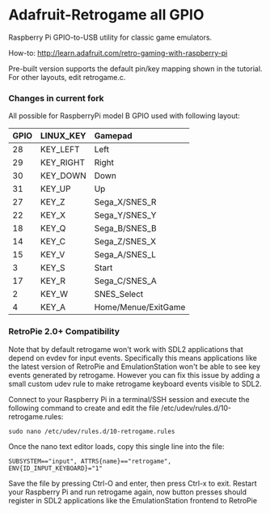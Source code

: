 Adafruit-Retrogame all GPIO
===========================

Raspberry Pi GPIO-to-USB utility for classic game emulators.

How-to: http://learn.adafruit.com/retro-gaming-with-raspberry-pi

Pre-built version supports the default pin/key mapping shown in the tutorial. For other layouts, edit retrogame.c.

### Changes in current fork

All possible for RaspberryPi model B GPIO used with following layout:

| GPIO | LINUX_KEY | Gamepad             |
| ---- |:--------- |:------------------- |
|   28 | KEY_LEFT  | Left                |
|   29 | KEY_RIGHT | Right               |
|   30 | KEY_DOWN  | Down                |
|   31 | KEY_UP    | Up                  |
|   27 | KEY_Z     | Sega_X/SNES_R       |
|   22 | KEY_X     | Sega_Y/SNES_Y       |
|   18 | KEY_Q     | Sega_B/SNES_B       |
|   14 | KEY_C     | Sega_Z/SNES_X       |
|   15 | KEY_V     | Sega_A/SNES_L       |
|    3 | KEY_S     | Start               |
|   17 | KEY_R     | Sega_C/SNES_A       |
|    2 | KEY_W     | SNES_Select         |
|    4 | KEY_A     | Home/Menue/ExitGame |

### RetroPie 2.0+ Compatibility

Note that by default retrogame won't work with SDL2 applications that depend on evdev for input events.  Specifically this means applications like the latest version of RetroPie and EmulationStation won't be able to see key events generated by retrogame.  However you can fix this issue by adding a small custom udev rule to make retrogame keyboard events visible to SDL2.

Connect to your Raspberry Pi in a terminal/SSH session and execute the following command to create and edit the file /etc/udev/rules.d/10-retrogame.rules:

````
sudo nano /etc/udev/rules.d/10-retrogame.rules
````

Once the nano text editor loads, copy this single line into the file:

````
SUBSYSTEM=="input", ATTRS{name}=="retrogame", ENV{ID_INPUT_KEYBOARD}="1"
````

Save the file by pressing Ctrl-O and enter, then press Ctrl-x to exit.  Restart your Raspberry Pi and run retrogame again, now button presses should register in SDL2 applications like the EmulationStation frontend to RetroPie
